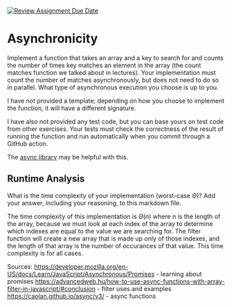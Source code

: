 [![Review Assignment Due Date](https://classroom.github.com/assets/deadline-readme-button-24ddc0f5d75046c5622901739e7c5dd533143b0c8e959d652212380cedb1ea36.svg)](https://classroom.github.com/a/26dp6wek)
# Asynchronicity

Implement a function that takes an array and a key to search for and counts the
number of times key matches an element in the array (the count matches function
we talked about in lectures). Your implementation must count the number of
matches asynchronously, but does not need to do so in parallel. What type of
asynchronous execution you choose is up to you.

I have not provided a template; depending on how you choose to implement the
function, it will have a different signature.

I have also not provided any test code, but you can base yours on test code from
other exercises. Your tests must check the correctness of the result of running
the function and run automatically when you commit through a GitHub action.

The [async library](https://caolan.github.io/async/v3/) may be helpful with
this.

## Runtime Analysis

What is the time complexity of your implementation (worst-case $\Theta$)? Add
your answer, including your reasoning, to this markdown file.

The time complexity of this implementation is $\Theta(n)$ where n is the length of the array, because we must look at each index of the array to determine which indexes are equal to the value we are searching for.
The filter function will create a new array that is made up only of those indexes, and the length of that array is the number of occurances of that value. This time complexity is for all cases.

Sources: 
https://developer.mozilla.org/en-US/docs/Learn/JavaScript/Asynchronous/Promises - learning about promises
https://advancedweb.hu/how-to-use-async-functions-with-array-filter-in-javascript/#conclusion - filter uses and examples
https://caolan.github.io/async/v3/ - async functions

